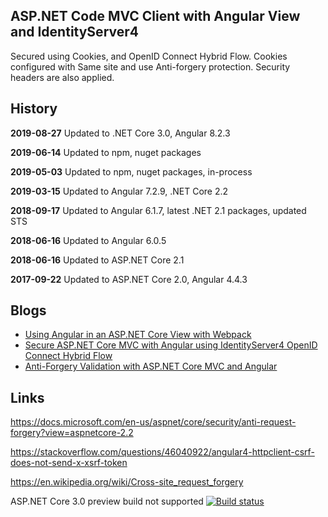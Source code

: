 ## ASP.NET Code MVC Client with Angular View and IdentityServer4 

Secured using Cookies, and OpenID Connect Hybrid Flow. Cookies configured with Same site and use Anti-forgery protection. Security headers are also applied.

## History

<strong>2019-08-27</strong> Updated to .NET Core 3.0, Angular 8.2.3

<strong>2019-06-14</strong> Updated to npm, nuget packages

<strong>2019-05-03</strong> Updated to npm, nuget packages, in-process

<strong>2019-03-15</strong> Updated to Angular 7.2.9,  .NET Core 2.2

<strong>2018-09-17</strong> Updated to Angular 6.1.7, latest .NET 2.1 packages, updated STS

<strong>2018-06-16</strong> Updated to Angular 6.0.5

<strong>2018-06-16</strong> Updated to ASP.NET Core 2.1

<strong>2017-09-22</strong> Updated to ASP.NET Core 2.0, Angular 4.4.3

## Blogs

<ul>
	<li><a href="https://damienbod.com/2017/05/02/using-angular-in-an-asp-net-core-view-with-webpack/">Using Angular in an ASP.NET Core View with Webpack</a></li>
	<li><a href="https://damienbod.com/2017/05/06/secure-asp-net-core-mvc-with-angular-using-identityserver4-openid-connect-hybrid-flow/">Secure ASP.NET Core MVC with Angular using IdentityServer4 OpenID Connect Hybrid Flow</a></li>
	<li><a href="https://damienbod.com/2017/05/09/anti-forgery-validation-with-asp-net-core-mvc-and-angular/">Anti-Forgery Validation with ASP.NET Core MVC and Angular</a></li>

</ul>

 ## Links 

https://docs.microsoft.com/en-us/aspnet/core/security/anti-request-forgery?view=aspnetcore-2.2

https://stackoverflow.com/questions/46040922/angular4-httpclient-csrf-does-not-send-x-xsrf-token

https://en.wikipedia.org/wiki/Cross-site_request_forgery

ASP.NET Core 3.0 preview build not supported
[![Build status](https://ci.appveyor.com/api/projects/status/wkt4bkxgocxhetqn?svg=true)](https://ci.appveyor.com/project/damienbod/aspnetcoremvcangular)

